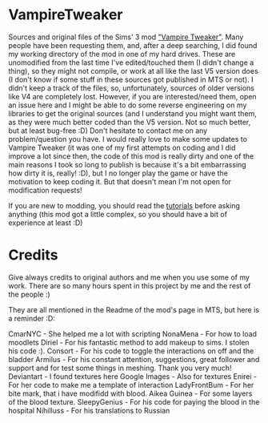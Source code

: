 # VampireTweaker
Sources and original files of the Sims' 3 mod ["Vampire Tweaker"](http://modthesims.info/download.php?t=523897). Many people have been requesting them, and, after a deep searching, I did found my working directory of the mod in one of my hard drives. These are unomodified from the last time I've edited/touched them (I didn't change a thing), so they might not compile, or work at all like the last V5 version does (I don't know if some stuff in these sources got published in MTS or not). I didn't keep a track of the files, so, unfortunately, sources of older versions like V4 are completely lost. However, if you are interested/need them, open an issue here and I might be able to do some reverse engineering on my libraries to get the original sources (and I understand you might want them, as they were much better coded than the V5 version. Not so much better, but at least bug-free :D)
Don't hesitate to contact me on any problem/question you have. I would really love to make some updates to Vampire Tweaker (it was one of my first attempts on coding and I did improve a lot since then, the code of this mod is really dirty and one of the main reasons I took so long to publish is because it's a bit embarrassing how dirty it is, really! :D), but I no longer play the game or have the motivation to keep coding it. But that doesn't mean I'm not open for modification requests!

If you are new to modding, you should read the [tutorials](http://modthesims.info/wiki.php?title=Sims_3:Modding) before asking anything (this mod got a little complex, so you should have a bit of experience at least :D)

# Credits

Give always credits to original authors and me when you use some of my work. There are so many hours spent in this project by me and the rest of the people :)

They are all mentioned in the Readme of the mod's page in MTS, but here is a reminder :D:

CmarNYC - She helped me a lot with scripting
NonaMena - For how to load moodlets
Diriel - For his fantastic method to add makeup to sims. I stolen his code :). 
Consort - For his code to toggle the interactions on off and the bladder
Armilus - For his constant attention,  suggestions, great follower and support and for test some things in meshing. Thank you very much! 
Deviantart - I found textures here
Google Images - Also for textures
Enirei - For her code to make me a template of interaction
LadyFrontBum - For her bite mark,  that i have modifidd with blood. 
Aikea Guinea - For some layers of the blood texture. 
SleepyGenius - For his code for paying the blood in the hospital
Nihilluss - For his translations to Russian
